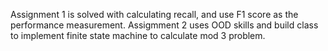 Assignment 1 is solved with calculating recall, and use F1 score as the performance measurement.
Assigmment 2 uses OOD skills and build class to implement finite state machine to calculate mod 3 problem.
